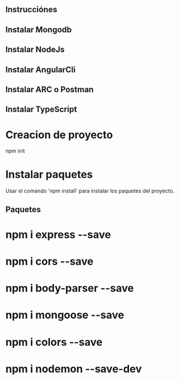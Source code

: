 ## Instrucciónes

## Instalar Mongodb
## Instalar NodeJs
## Instalar AngularCli
## Instalar ARC o Postman
## Instalar TypeScript

# Creacion de proyecto
npm init

# Instalar paquetes
Usar el comando 'npm install' para instalar los paquetes del proyecto.

## Paquetes

# npm i express --save
# npm i cors --save
# npm i body-parser --save
# npm i mongoose --save
# npm i colors --save
# npm i nodemon --save-dev